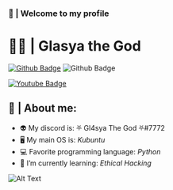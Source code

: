 ###  👋 | Welcome to my profile

# 🧑‍💻 | Glasya the God
[![Github Badge](https://img.shields.io/badge/-Github-000?style=flat-square&logo=Github&logoColor=white&link=https://github.com/Gl4sya/)](https://github.com/Gl4sya/)
![Github Badge](https://img.shields.io/github/followers/Gl4sya?style=social)

[![Youtube Badge](https://img.shields.io/badge/-Youtube-cl14438?style=flat-square&logo=Youtube&logoColor=white&link=https://www.youtube.com/channel/UCThDBpNhMYFlxlvcQLLDS8w)](https://www.youtube.com/channel/UCThDBpNhMYFlxlvcQLLDS8w)

## 🐧 | About me:

- 👽 My discord is: ⛧ Gl4sya The God ⛧#7772
- 🖥 My main OS is: *Kubuntu*
- 💻 Favorite programming language: *Python*
- 🌱 I’m currently learning: *Ethical Hacking*

![Alt Text](https://64.media.tumblr.com/cedc860be12f1f2a5b3ac30cab4e36af/tumblr_pegboopZNW1tdpe7jo1_640.gif)
